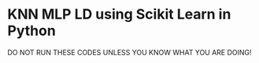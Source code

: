 # KNN MLP LD using Scikit Learn in Python

DO NOT RUN THESE CODES UNLESS YOU KNOW WHAT YOU ARE DOING!
